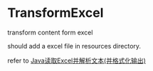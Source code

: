 # TransformExcel
transform content form excel

should add a excel file in resources directory.

refer to [Java读取Excel并解析文本(并格式化输出)](http://blog.csdn.net/readiay/article/details/45540067 "Link")
